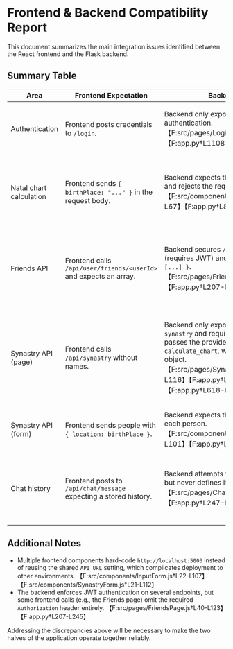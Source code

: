 # Frontend & Backend Compatibility Report

This document summarizes the main integration issues identified between the React frontend and the Flask backend.

## Summary Table

| Area | Frontend Expectation | Backend Reality | Impact |
| --- | --- | --- | --- |
| Authentication | Frontend posts credentials to `/login`. | Backend only exposes `/api/user/login` for authentication. 【F:src/pages/LoginPage.js†L57-L76】【F:app.py†L1108-L1125】 | Login attempts will hit a missing route and fail with 404 errors.
| Natal chart calculation | Frontend sends `{ birthPlace: "..." }` in the request body. | Backend expects the key to be `location` and rejects the request when it is absent. 【F:src/components/InputForm.js†L50-L67】【F:app.py†L820-L841】 | Natal chart generation always returns “Missing required fields: location”.
| Friends API | Frontend calls `/api/user/friends/<userId>` and expects an array. | Backend secures `/api/friends/<user_id>` (requires JWT) and returns `{ "friends": [...] }`. 【F:src/pages/FriendsPage.js†L40-L123】【F:app.py†L207-L245】 | Fetching friends fails due to wrong path, missing auth header, and mismatched response shape.
| Synastry API (page) | Frontend calls `/api/synastry` without names. | Backend only exposes `/api/calculate-synastry` and requires both `name` fields; it passes the provided value directly into `calculate_chart`, which expects a location object. 【F:src/pages/SynastryPage.js†L68-L116】【F:app.py†L885-L907】【F:app.py†L618-L632】 | Synastry analysis fails because of the wrong URL, missing required fields, and incompatible location handling.
| Synastry API (form) | Frontend sends people with `{ location: birthPlace }`. | Backend expects the key `birthPlace` for each person. 【F:src/components/SynastryForm.js†L61-L101】【F:app.py†L897-L907】 | Payload validation fails, preventing calculations.
| Chat history | Frontend posts to `/api/chat/message` expecting a stored history. | Backend attempts to use `chat_collection` but never defines it. 【F:src/pages/ChatPage.js†L68-L117】【F:app.py†L247-L281】 | Chat requests crash with a `NameError`, so no responses are returned.

## Additional Notes

- Multiple frontend components hard-code `http://localhost:5003` instead of reusing the shared `API_URL` setting, which complicates deployment to other environments. 【F:src/components/InputForm.js†L22-L107】【F:src/components/SynastryForm.js†L21-L112】
- The backend enforces JWT authentication on several endpoints, but some frontend calls (e.g., the Friends page) omit the required `Authorization` header entirely. 【F:src/pages/FriendsPage.js†L40-L123】【F:app.py†L207-L245】

Addressing the discrepancies above will be necessary to make the two halves of the application operate together reliably.
